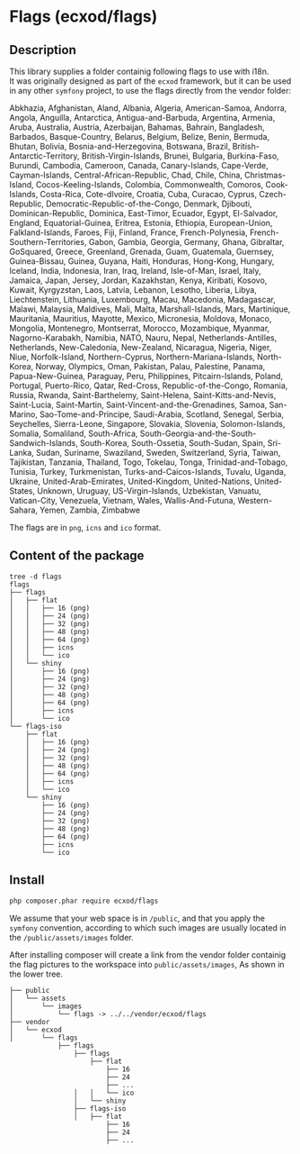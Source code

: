 
# Flags (ecxod/flags)

## Description 

This library supplies a folder containig following flags to use with i18n.  
It was originally designed as part of the `ecxod` framework, but it can be used in any other `symfony` project, to use the flags directly from the vendor folder:

 Abkhazia, Afghanistan, Aland, Albania, Algeria, American-Samoa, Andorra, Angola, Anguilla, Antarctica, Antigua-and-Barbuda, Argentina, Armenia, Aruba, Australia, Austria, Azerbaijan, Bahamas, Bahrain, Bangladesh, Barbados, Basque-Country, Belarus, Belgium, Belize, Benin, Bermuda, Bhutan, Bolivia, Bosnia-and-Herzegovina, Botswana, Brazil, British-Antarctic-Territory, British-Virgin-Islands, Brunei, Bulgaria, Burkina-Faso, Burundi, Cambodia, Cameroon, Canada, Canary-Islands, Cape-Verde, Cayman-Islands, Central-African-Republic, Chad, Chile, China, Christmas-Island, Cocos-Keeling-Islands, Colombia, Commonwealth, Comoros, Cook-Islands, Costa-Rica, Cote-dIvoire, Croatia, Cuba, Curacao, Cyprus, Czech-Republic, Democratic-Republic-of-the-Congo, Denmark, Djibouti, Dominican-Republic, Dominica, East-Timor, Ecuador, Egypt, El-Salvador, England, Equatorial-Guinea, Eritrea, Estonia, Ethiopia, European-Union, Falkland-Islands, Faroes, Fiji, Finland, France, French-Polynesia, French-Southern-Territories, Gabon, Gambia, Georgia, Germany, Ghana, Gibraltar, GoSquared, Greece, Greenland, Grenada, Guam, Guatemala, Guernsey, Guinea-Bissau, Guinea, Guyana, Haiti, Honduras, Hong-Kong, Hungary, Iceland, India, Indonesia, Iran, Iraq, Ireland, Isle-of-Man, Israel, Italy, Jamaica, Japan, Jersey, Jordan, Kazakhstan, Kenya, Kiribati, Kosovo, Kuwait, Kyrgyzstan, Laos, Latvia, Lebanon, Lesotho, Liberia, Libya, Liechtenstein, Lithuania, Luxembourg, Macau, Macedonia, Madagascar, Malawi, Malaysia, Maldives, Mali, Malta, Marshall-Islands, Mars, Martinique, Mauritania, Mauritius, Mayotte, Mexico, Micronesia, Moldova, Monaco, Mongolia, Montenegro, Montserrat, Morocco, Mozambique, Myanmar, Nagorno-Karabakh, Namibia, NATO, Nauru, Nepal, Netherlands-Antilles, Netherlands, New-Caledonia, New-Zealand, Nicaragua, Nigeria, Niger, Niue, Norfolk-Island, Northern-Cyprus, Northern-Mariana-Islands, North-Korea, Norway, Olympics, Oman, Pakistan, Palau, Palestine, Panama, Papua-New-Guinea, Paraguay, Peru, Philippines, Pitcairn-Islands, Poland, Portugal, Puerto-Rico, Qatar, Red-Cross, Republic-of-the-Congo, Romania, Russia, Rwanda, Saint-Barthelemy, Saint-Helena, Saint-Kitts-and-Nevis, Saint-Lucia, Saint-Martin, Saint-Vincent-and-the-Grenadines, Samoa, San-Marino, Sao-Tome-and-Principe, Saudi-Arabia, Scotland, Senegal, Serbia, Seychelles, Sierra-Leone, Singapore, Slovakia, Slovenia, Solomon-Islands, Somalia, Somaliland, South-Africa, South-Georgia-and-the-South-Sandwich-Islands, South-Korea, South-Ossetia, South-Sudan, Spain, Sri-Lanka, Sudan, Suriname, Swaziland, Sweden, Switzerland, Syria, Taiwan, Tajikistan, Tanzania, Thailand, Togo, Tokelau, Tonga, Trinidad-and-Tobago, Tunisia, Turkey, Turkmenistan, Turks-and-Caicos-Islands, Tuvalu, Uganda, Ukraine, United-Arab-Emirates, United-Kingdom, United-Nations, United-States, Unknown, Uruguay, US-Virgin-Islands, Uzbekistan, Vanuatu, Vatican-City, Venezuela, Vietnam, Wales, Wallis-And-Futuna, Western-Sahara, Yemen, Zambia, Zimbabwe

The flags are in `png`, `icns` and `ico` format.

## Content of the package

```tree
tree -d flags
flags
├── flags
│   ├── flat
│   │   ├── 16 (png)
│   │   ├── 24 (png)
│   │   ├── 32 (png)
│   │   ├── 48 (png)
│   │   ├── 64 (png)
│   │   ├── icns
│   │   └── ico
│   └── shiny
│       ├── 16 (png)
│       ├── 24 (png)
│       ├── 32 (png)
│       ├── 48 (png)
│       ├── 64 (png)
│       ├── icns
│       └── ico
└── flags-iso
    ├── flat
    │   ├── 16 (png)
    │   ├── 24 (png)
    │   ├── 32 (png)
    │   ├── 48 (png)
    │   ├── 64 (png)
    │   ├── icns
    │   └── ico
    └── shiny
        ├── 16 (png)
        ├── 24 (png)
        ├── 32 (png)
        ├── 48 (png)
        ├── 64 (png)
        ├── icns
        └── ico
```

## Install 

```sh
php composer.phar require ecxod/flags
```

We assume that your web space is in `/public`, and that you apply the `symfony` convention, according to which such images are usually located in the `/public/assets/images` folder.

After installing composer will create a link from the vendor folder containig the flag pictures to the workspace into `public/assets/images`, As shown in the lower tree.

```tree
├── public
│   └── assets
│       └── images
│           └── flags -> ../../vendor/ecxod/flags
├── vendor
│   └── ecxod
│       └── flags
            ├── flags
                ├── flags
                    ├── flat
                        ├── 16
                        ├── 24
                        ├── ...
                │   │   └── ico
                │   └── shiny
                ├── flags-iso
                │   ├── flat
                        ├── 16
                        ├── 24
                        ├── ...
```
